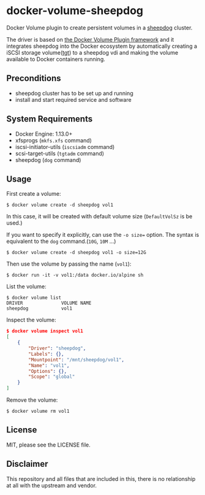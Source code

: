# docker-volume-sheepdog


Docker Volume plugin to create persistent volumes in a [sheepdog](http://sheepdog.github.io/sheepdog/) cluster.

The driver is based on [the Docker Volume Plugin framework](https://docs.docker.com/engine/extend/plugins_volume/) and it integrates sheepdog into the Docker ecosystem by automatically creating a iSCSI storage volume([tgt](http://stgt.sourceforge.net/)) to a sheepdog vdi and making the volume available to Docker containers running.



## Preconditions

- sheepdog cluster has to be set up and running
- install and start required service and software

## System Requirements

- Docker Engine: 1.13.0+
- xfsprogs (`mkfs.xfs` command)
- iscsi-initiator-utils (`iscsiadm` command)
- scsi-target-utils (`tgtadm` command)
- sheepdog (`dog` command)

## Usage

First create a volume:

```
$ docker volume create -d sheepdog vol1
```

In this case, it will be created with default volume size (`DefaultVolSz` is be used.)


If you want to specify it explicitly, can use the `-o size=` option.
The syntax is equivalent to the `dog` command.(`10G`, `10M` ...)

```
$ docker volume create -d sheepdog vol1 -o size=12G
```

Then use the volume by passing the name (`vol1`):

```
$ docker run -it -v vol1:/data docker.io/alpine sh
```

List the volume:

```
$ docker volume list
DRIVER              VOLUME NAME
sheepdog            vol1
```

Inspect the volume:

```json
$ docker volume inspect vol1
[
    {
        "Driver": "sheepdog",
        "Labels": {},
        "Mountpoint": "/mnt/sheepdog/vol1",
        "Name": "vol1",
        "Options": {},
        "Scope": "global"
    }
]
```

Remove the volume:

```
$ docker volume rm vol1
```

## License

MIT, please see the LICENSE file.

## Disclaimer

This repository and all files that are included in this, there is no relationship at all with the upstream and vendor.
